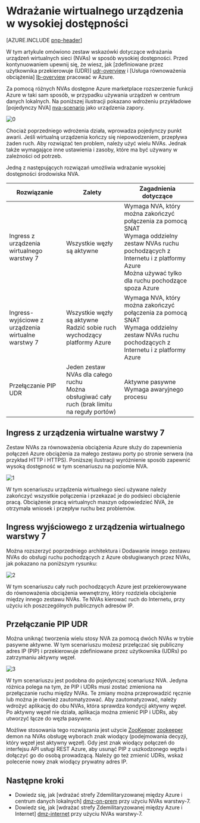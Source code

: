 <properties
   pageTitle="Wdrażanie wirtualnego urządzenia w wysokiej dostępności | Microsoft Azure"
   description="Jak wdrożyć usługę urządzenia wirtualna sieć w wysokiej dostępności."
   services=""
   documentationCenter="na"
   authors="telmosampaio"
   manager="christb"
   editor=""
   tags=""/>

<tags
   ms.service="guidance"
   ms.devlang="na"
   ms.topic="article"
   ms.tgt_pltfrm="na"
   ms.workload="na"
   ms.date="09/21/2016"
   ms.author="telmos"/>

# <a name="deploying-virtual-appliances-in-high-availability"></a>Wdrażanie wirtualnego urządzenia w wysokiej dostępności

[AZURE.INCLUDE [pnp-header](../../includes/guidance-pnp-header-include.md)]

W tym artykule omówiono zestaw wskazówki dotyczące wdrażania urządzeń wirtualnych sieci (NVAs) w sposób wysokiej dostępności. Przed kontynuowaniem upewnij się, że wiesz, jak [zdefiniowane przez użytkownika przekierowuje (UDR)] [ udr-overview] i [Usługa równoważenia obciążenia] [ lb-overview] pracować w Azure.

Za pomocą różnych NVAs dostępne Azure marketplace rozszerzenie funkcji Azure w taki sam sposób, w przypadku używania urządzeń w centrum danych lokalnych. Na poniższej ilustracji pokazano wdrożeniu przykładowe [pojedynczy NVA] [ nva-scenario] jako urządzenia zapory. 

![[0]][0]

Chociaż poprzedniego wdrożenia działa, wprowadza pojedynczy punkt awarii. Jeśli wirtualną urządzenia kończy się niepowodzeniem, przepływa żaden ruch. Aby rozwiązać ten problem, należy użyć wielu NVAs. Jednak także wymagające inne ustawienia i zasoby, które ma być używany w zależności od potrzeb.

Jedną z następujących rozwiązań umożliwia wdrażanie wysokiej dostępności środowiska NVA.

|Rozwiązanie|Zalety|Zagadnienia dotyczące|
|---|---|---|
|Ingress z urządzenia wirtualnego warstwy 7|Wszystkie węzły są aktywne|Wymaga NVA, który można zakończyć połączenia za pomocą SNAT<br/>Wymaga oddzielny zestaw NVAs ruchu pochodzących z Internetu i z platformy Azure<br/>Można używać tylko dla ruchu pochodzące spoza Azure|
|Ingress-wyjściowe z urządzenia wirtualne warstwy 7|Wszystkie węzły są aktywne<br/>Radzić sobie ruch wychodzący platformy Azure |Wymaga NVA, który można zakończyć połączenia za pomocą SNAT<br/>Wymaga oddzielny zestaw NVAs ruchu pochodzących z Internetu i z platformy Azure|
|Przełączanie PIP UDR|Jeden zestaw NVAs dla całego ruchu<br/>Można obsługiwać cały ruch (brak limitu na reguły portów)|Aktywne pasywne<br/>Wymaga awaryjnego procesu|

## <a name="ingress-with-layer-7-virtual-appliances"></a>Ingress z urządzenia wirtualne warstwy 7
Zestaw NVAs za równoważenia obciążenia Azure służy do zapewnienia połączeń Azure obciążenia za małego zestawu porty po stronie serwera (na przykład HTTP i HTTPS). Poniższej ilustracji wyróżnienie sposób zapewnić wysoką dostępność w tym scenariuszu na poziomie NVA.

![[1]][1]

W tym scenariuszu urządzenia wirtualnego sieci używane należy zakończyć wszystkie połączenia i przekazać je do podsieci obciążenie pracą. Obciążenie pracą wirtualnych maszyn odpowiedzieć NVA, że otrzymała wniosek i przepływ ruchu bez problemów. 

## <a name="ingress-egress-with-layer-7-virtual-appliances"></a>Ingress wyjściowego z urządzenia wirtualnego warstwy 7
Można rozszerzyć poprzedniego architektura i Dodawanie innego zestawu NVAs do obsługi ruchu pochodzących z Azure obsługiwanych przez NVAs, jak pokazano na poniższym rysunku:

![[2]][2]

W tym scenariuszu cały ruch pochodzących Azure jest przekierowywane do równoważenia obciążenia wewnętrzny, który rozdziela obciążenie między innego zestawu NVAs. Te NVAs kierować ruch do Internetu, przy użyciu ich poszczególnych publicznych adresów IP. 

## <a name="pip-udr-switch"></a>Przełączanie PIP UDR
Można uniknąć tworzenia wielu stosy NVA za pomocą dwóch NVAs w trybie pasywne aktywne. W tym scenariuszu możesz przełączać się publiczny adres IP (PIP) i przekierowuje zdefiniowane przez użytkownika (UDRs) po zatrzymaniu aktywny węzeł.  

![[3]][3]

W tym scenariuszu jest podobna do pojedynczej scenariusz NVA. Jedyna różnica polega na tym, że PIP i UDRs musi zostać zmieniona na przełączanie ruchu między NVAs. Te zmiany można przeprowadzić ręcznie lub można je również zautomatyzować. Aby zautomatyzować, należy wdrożyć aplikację do obu NVAs, która sprawdza kondycji aktywny węzeł. Po aktywny węzeł nie działa, aplikacja można zmienić PIP i UDRs, aby utworzyć łącze do węzła pasywne.

Możliwe stosowania tego rozwiązania jest użycie [ZooKeeper] [ zookeeper] demon na NVAs obsługę wyborach znak wiodący (podejmowania decyzji, który węzeł jest aktywny węzeł). Gdy jest znak wiodący połączeń do interfejsu API usługi REST Azure, aby usunąć PIP z uszkodzonego węzła i dołączyć go do osobą prowadzącą. Należy go też zmienić UDRs, wskaż polecenie nowy znak wiodący prywatny adres IP.

## <a name="next-steps"></a>Następne kroki

- Dowiedz się, jak [wdrażać strefy Zdemilitaryzowanej między Azure i centrum danych lokalnych] [ dmz-on-prem] przy użyciu NVAs warstwy-7.
- Dowiedz się, jak [wdrażać strefy Zdemilitaryzowanej między Azure i Internet] [ dmz-internet] przy użyciu NVAs warstwy-7.

<!-- links -->
[udr-overview]: ../virtual-network/virtual-networks-udr-overview.md
[lb-overview]: ../load-balancer/load-balancer-overview.md
[zookeeper]: https://zookeeper.apache.org/
[nva-scenario]: ../virtual-network/virtual-network-scenario-udr-gw-nva.md
[dmz-on-prem]: guidance-iaas-ra-secure-vnet-hybrid.md
[dmz-internet]: guidance-iaas-ra-secure-vnet-dmz.md

<!-- images -->
[0]: ./media/guidance-nva-ha/single-nva.png "Jedną architekturę NVA"
[1]: ./media/guidance-nva-ha/l7-ingress.png "Warstwy 7 ingress"
[2]: ./media/guidance-nva-ha/l7-ingress-egress.png "Warstwy 7 ingress i wyjściowego"
[3]: ./media/guidance-nva-ha/active-passive.png "Klaster pasywne aktywne"